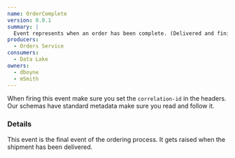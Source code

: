 ```yaml
---
name: OrderComplete
version: 0.0.1
summary: |
  Event represents when an order has been complete. (Delivered and finished)
producers:
  - Orders Service
consumers:
  - Data Lake
owners:
  - dboyne
  - mSmith
---
```


<Admonition>When firing this event make sure you set the `correlation-id` in the headers. Our schemas have standard metadata make sure you read and follow it.</Admonition>

### Details

This event is the final event of the ordering process. It gets raised when the shipment has been delivered.

<NodeGraph title="Consumer / Producer Diagram" />

<Schema />
